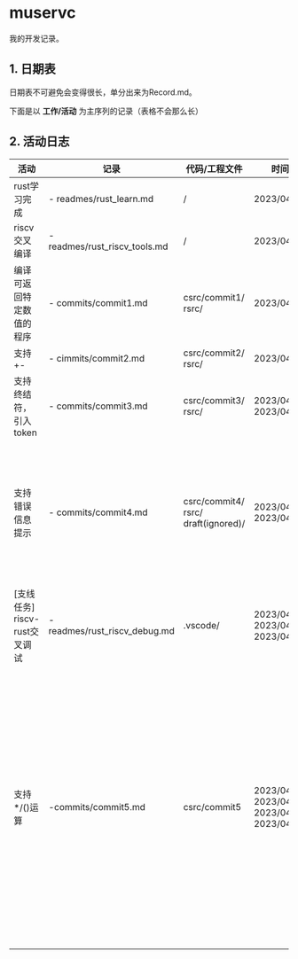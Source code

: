 # muservc

我的开发记录。

## 1. 日期表

日期表不可避免会变得很长，单分出来为Record.md。

下面是以 **工作/活动** 为主序列的记录（表格不会那么长）

## 2. 活动日志

| 活动                          | 记录                          | 代码/工程文件                                 | 时间                                                       | 备注                                                                                                                                                                                                                                      |
| ----------------------------- | ----------------------------- | --------------------------------------------- | ---------------------------------------------------------- | ----------------------------------------------------------------------------------------------------------------------------------------------------------------------------------------------------------------------------------------- |
| rust学习完成                  | - readmes/rust_learn.md       | /                                             | 2023/04/16                                                 | /                                                                                                                                                                                                                                         |
| riscv交叉编译                 | - readmes/rust_riscv_tools.md | /                                             | 2023/04/19                                                 | /                                                                                                                                                                                                                                         |
| 编译可返回特定数值的程序      | - commits/commit1.md          | csrc/commit1/<br />rsrc/                      | 2023/04/19                                                 | 这部分rs代码必然会被重写的<br />但还是记录一下吧                                                                                                                                                                                          |
| 支持+-                        | - cimmits/commit2.md          | csrc/commit2/<br />rsrc/                      | 2023/04/20                                                 |                                                                                                                                                                                                                                           |
| 支持终结符，引入token         | - commits/commit3.md          | csrc/commit3/<br />rsrc/                      | 2023/04/20<br />2023/04/21                                 | 要注意复习rust语法，不然有点费事                                                                                                                                                                                                          |
| 支持错误信息提示              | - commits/commit4.md          | csrc/commit4/<br />rsrc/<br />draft(ignored)/ | 2023/04/21<br />2023/04/22                                 | 用git rebase整理了commit信息<br />每次功能或者小版本更新都以step来命名<br />保留了第一次commit:start muservc                                                                                                                              |
| [支线任务] riscv-rust交叉调试 | -readmes/rust_riscv_debug.md  | .vscode/                                      | 2023/04/21<br />2023/04/22<br />2023/04/23                 | 爽                                                                                                                                                                                                                                        |
| 支持*/()运算                  | -commits/commit5.md           | csrc/commit5                                  | 2023/04/23<br />2023/04/24<br />2023/04/25<br />2023/04/26 | 要复习rust语法以及rust的高级用法<br />感觉知识储备不太够了<br />同时也不要太着急<br />-------------------------<br />尝试用test.sh跑算例<br />发现之前的tokenize实现有问题<br />--------------------------<br />debug成功，是一个逻辑问题 |
